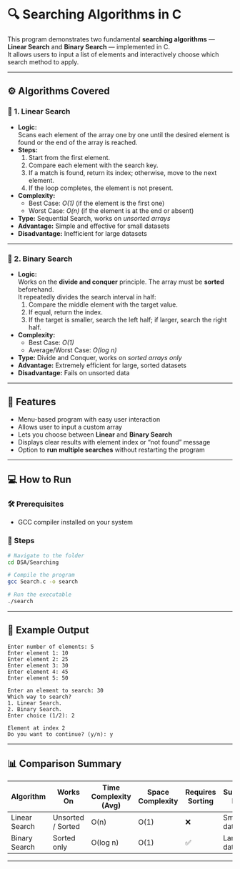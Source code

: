 # 🔍 Searching Algorithms in C

This program demonstrates two fundamental **searching algorithms** — **Linear Search** and **Binary Search** — implemented in C.  
It allows users to input a list of elements and interactively choose which search method to apply.

---

## ⚙️ Algorithms Covered

### 🔹 1. Linear Search
- **Logic:**  
  Scans each element of the array one by one until the desired element is found or the end of the array is reached.
- **Steps:**
  1. Start from the first element.  
  2. Compare each element with the search key.  
  3. If a match is found, return its index; otherwise, move to the next element.  
  4. If the loop completes, the element is not present.
- **Complexity:**  
  - Best Case: *O(1)* (if the element is the first one)  
  - Worst Case: *O(n)* (if the element is at the end or absent)  
- **Type:** Sequential Search, works on *unsorted arrays*  
- **Advantage:** Simple and effective for small datasets  
- **Disadvantage:** Inefficient for large datasets

---

### 🔹 2. Binary Search
- **Logic:**  
  Works on the **divide and conquer** principle. The array must be **sorted** beforehand.  
  It repeatedly divides the search interval in half:
  1. Compare the middle element with the target value.  
  2. If equal, return the index.  
  3. If the target is smaller, search the left half; if larger, search the right half.  
- **Complexity:**  
  - Best Case: *O(1)*  
  - Average/Worst Case: *O(log n)*  
- **Type:** Divide and Conquer, works on *sorted arrays only*  
- **Advantage:** Extremely efficient for large, sorted datasets  
- **Disadvantage:** Fails on unsorted data

---

## 🧮 Features

- Menu-based program with easy user interaction  
- Allows user to input a custom array  
- Lets you choose between **Linear** and **Binary Search**  
- Displays clear results with element index or “not found” message  
- Option to **run multiple searches** without restarting the program  

---

## 💻 How to Run

### 🛠 Prerequisites
- GCC compiler installed on your system

### 🧾 Steps
```bash
# Navigate to the folder
cd DSA/Searching

# Compile the program
gcc Search.c -o search

# Run the executable
./search
````

---

## 🧠 Example Output

```
Enter number of elements: 5
Enter element 1: 10
Enter element 2: 25
Enter element 3: 30
Enter element 4: 45
Enter element 5: 50

Enter an element to search: 30
Which way to search?
1. Linear Search.
2. Binary Search.
Enter choice (1/2): 2

Element at index 2
Do you want to continue? (y/n): y
```

---

## 📊 Comparison Summary

| Algorithm     | Works On          | Time Complexity (Avg) | Space Complexity | Requires Sorting | Suitable For   |
| ------------- | ----------------- | --------------------- | ---------------- | ---------------- | -------------- |
| Linear Search | Unsorted / Sorted | O(n)                  | O(1)             | ❌                | Small datasets |
| Binary Search | Sorted only       | O(log n)              | O(1)             | ✅                | Large datasets |

---

